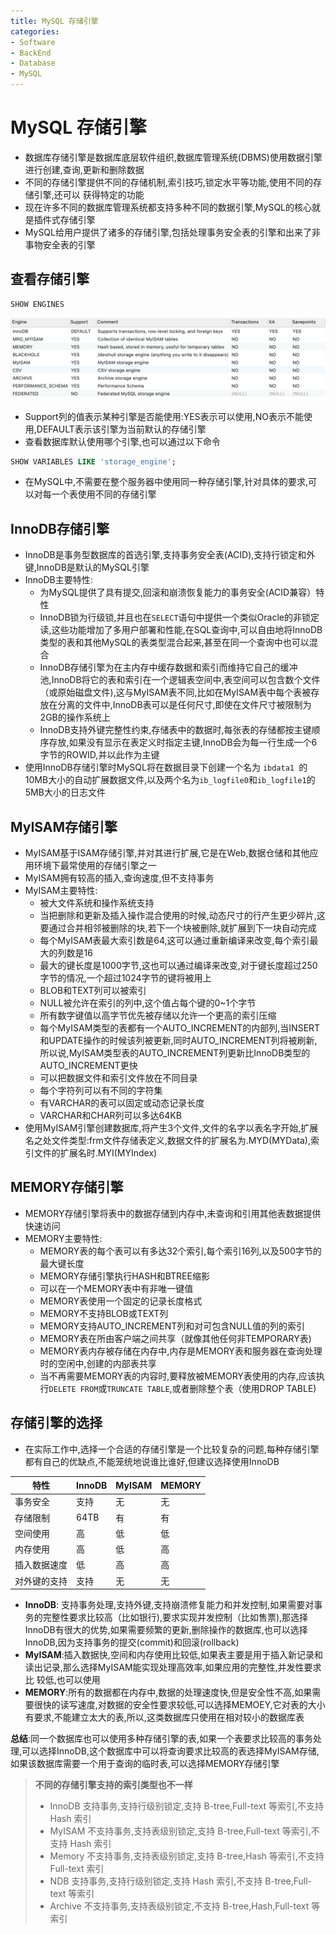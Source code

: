 ```yaml
---
title: MySQL 存储引擎
categories:
- Software
- BackEnd
- Database
- MySQL
---
```

# MySQL 存储引擎

- 数据库存储引擎是数据库底层软件组织,数据库管理系统(DBMS)使用数据引擎进行创建,查询,更新和删除数据
- 不同的存储引擎提供不同的存储机制,索引技巧,锁定水平等功能,使用不同的存储引擎,还可以 获得特定的功能
- 现在许多不同的数据库管理系统都支持多种不同的数据引擎,MySQL的核心就是插件式存储引擎
- MySQL给用户提供了诸多的存储引擎,包括处理事务安全表的引擎和出来了非事物安全表的引擎

## 查看存储引擎

```sql
SHOW ENGINES
```

![](https://raw.githubusercontent.com/LuShan123888/Files/main/Pictures/2021-03-04-image-20210304131149254.png)

- Support列的值表示某种引擎是否能使用:YES表示可以使用,NO表示不能使用,DEFAULT表示该引擎为当前默认的存储引擎
- 查看数据库默认使用哪个引擎,也可以通过以下命令

```sql
SHOW VARIABLES LIKE 'storage_engine';
```

- 在MySQL中,不需要在整个服务器中使用同一种存储引擎,针对具体的要求,可以对每一个表使用不同的存储引擎

## InnoDB存储引擎

- InnoDB是事务型数据库的首选引擎,支持事务安全表(ACID),支持行锁定和外键,InnoDB是默认的MySQL引擎
- InnoDB主要特性:
    - 为MySQL提供了具有提交,回滚和崩溃恢复能力的事务安全(ACID兼容）特性
    - InnoDB锁为行级锁,并且也在`SELECT`语句中提供一个类似Oracle的非锁定读,这些功能增加了多用户部署和性能,在SQL查询中,可以自由地将InnoDB类型的表和其他MySQL的表类型混合起来,甚至在同一个查询中也可以混合
    - InnoDB存储引擎为在主内存中缓存数据和索引而维持它自己的缓冲池,InnoDB将它的表和索引在一个逻辑表空间中,表空间可以包含数个文件（或原始磁盘文件),这与MyISAM表不同,比如在MyISAM表中每个表被存放在分离的文件中,InnoDB表可以是任何尺寸,即使在文件尺寸被限制为2GB的操作系统上
    - InnoDB支持外键完整性约束,存储表中的数据时,每张表的存储都按主键顺序存放,如果没有显示在表定义时指定主键,InnoDB会为每一行生成一个6字节的ROWID,并以此作为主键
- 使用InnoDB存储引擎时MySQL将在数据目录下创建一个名为 `ibdata1 `的10MB大小的自动扩展数据文件,以及两个名为`ib_logfile0`和`ib_logfile1`的5MB大小的日志文件

## MyISAM存储引擎

- MyISAM基于ISAM存储引擎,并对其进行扩展,它是在Web,数据仓储和其他应用环境下最常使用的存储引擎之一
- MyISAM拥有较高的插入,查询速度,但不支持事务
- MyISAM主要特性:
    - 被大文件系统和操作系统支持
    - 当把删除和更新及插入操作混合使用的时候,动态尺寸的行产生更少碎片,这要通过合并相邻被删除的块,若下一个块被删除,就扩展到下一块自动完成
    - 每个MyISAM表最大索引数是64,这可以通过重新编译来改变,每个索引最大的列数是16
    - 最大的键长度是1000字节,这也可以通过编译来改变,对于键长度超过250字节的情况,一个超过1024字节的键将被用上
    - BLOB和TEXT列可以被索引
    - NULL被允许在索引的列中,这个值占每个键的0~1个字节
    - 所有数字键值以高字节优先被存储以允许一个更高的索引压缩
    - 每个MyISAM类型的表都有一个AUTO_INCREMENT的内部列,当INSERT和UPDATE操作的时候该列被更新,同时AUTO_INCREMENT列将被刷新,所以说,MyISAM类型表的AUTO_INCREMENT列更新比InnoDB类型的AUTO_INCREMENT更快
    - 可以把数据文件和索引文件放在不同目录
    - 每个字符列可以有不同的字符集
    - 有VARCHAR的表可以固定或动态记录长度
    - VARCHAR和CHAR列可以多达64KB
- 使用MyISAM引擎创建数据库,将产生3个文件,文件的名字以表名字开始,扩展名之处文件类型:frm文件存储表定义,数据文件的扩展名为.MYD(MYData),索引文件的扩展名时.MYI(MYIndex)

## MEMORY存储引擎

- MEMORY存储引擎将表中的数据存储到内存中,未查询和引用其他表数据提供快速访问
- MEMORY主要特性:
    - MEMORY表的每个表可以有多达32个索引,每个索引16列,以及500字节的最大键长度
    - MEMORY存储引擎执行HASH和BTREE缩影
    - 可以在一个MEMORY表中有非唯一键值
    - MEMORY表使用一个固定的记录长度格式
    - MEMORY不支持BLOB或TEXT列
    - MEMORY支持AUTO_INCREMENT列和对可包含NULL值的列的索引
    - MEMORY表在所由客户端之间共享（就像其他任何非TEMPORARY表)
    - MEMORY表内存被存储在内存中,内存是MEMORY表和服务器在查询处理时的空闲中,创建的内部表共享
    - 当不再需要MEMORY表的内容时,要释放被MEMORY表使用的内存,应该执行`DELETE FROM`或`TRUNCATE TABLE`,或者删除整个表（使用DROP TABLE)

## 存储引擎的选择

- 在实际工作中,选择一个合适的存储引擎是一个比较复杂的问题,每种存储引擎都有自己的优缺点,不能笼统地说谁比谁好,但建议选择使用InnoDB

| 特性         | InnoDB | MyISAM | MEMORY |
| ------------ | ------ | ------ | ------ |
| 事务安全     | 支持   | 无     | 无     |
| 存储限制     | 64TB   | 有     | 有     |
| 空间使用     | 高     | 低     | 低     |
| 内存使用     | 高     | 低     | 高     |
| 插入数据速度 | 低     | 高     | 高     |
| 对外键的支持 | 支持   | 无     | 无     |

- **InnoDB**: 支持事务处理,支持外键,支持崩溃修复能力和并发控制,如果需要对事务的完整性要求比较高（比如银行),要求实现并发控制（比如售票),那选择InnoDB有很大的优势,如果需要频繁的更新,删除操作的数据库,也可以选择InnoDB,因为支持事务的提交(commit)和回滚(rollback)
- **MyISAM**:插入数据快,空间和内存使用比较低,如果表主要是用于插入新记录和读出记录,那么选择MyISAM能实现处理高效率,如果应用的完整性,并发性要求比 较低,也可以使用
- **MEMORY**:所有的数据都在内存中,数据的处理速度快,但是安全性不高,如果需要很快的读写速度,对数据的安全性要求较低,可以选择MEMOEY,它对表的大小有要求,不能建立太大的表,所以,这类数据库只使用在相对较小的数据库表

**总结**:同一个数据库也可以使用多种存储引擎的表,如果一个表要求比较高的事务处理,可以选择InnoDB,这个数据库中可以将查询要求比较高的表选择MyISAM存储,如果该数据库需要一个用于查询的临时表,可以选择MEMORY存储引擎

> **不同的存储引擎支持的索引类型也不一样**
>
> - InnoDB 支持事务,支持行级别锁定,支持 B-tree,Full-text 等索引,不支持 Hash 索引
> - MyISAM 不支持事务,支持表级别锁定,支持 B-tree,Full-text 等索引,不支持 Hash 索引
> - Memory 不支持事务,支持表级别锁定,支持 B-tree,Hash 等索引,不支持 Full-text 索引
> - NDB 支持事务,支持行级别锁定,支持 Hash 索引,不支持 B-tree,Full-text 等索引
> - Archive 不支持事务,支持表级别锁定,不支持 B-tree,Hash,Full-text 等索引